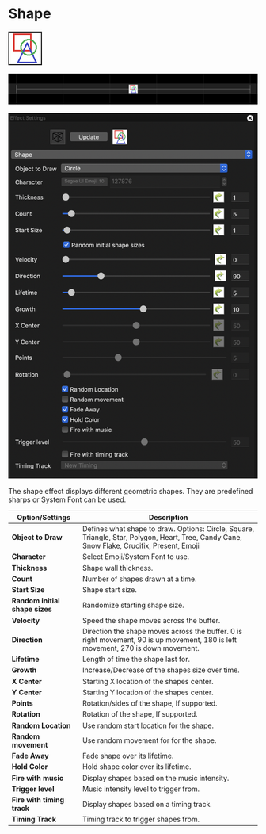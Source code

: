 # Shape

![Icon](<../../.gitbook/assets/image (605).png>)

![Sequencer Grid](<../../.gitbook/assets/image (415).png>)

![](<../../.gitbook/assets/image (506).png>)

The shape effect displays different geometric shapes. They are predefined sharps or System Font can be used.

| Option/Settings                | Description                                                                                                                                 |
| ------------------------------ | ------------------------------------------------------------------------------------------------------------------------------------------- |
| **Object to Draw**             | Defines what shape to draw. Options: Circle, Square, Triangle, Star, Polygon, Heart, Tree, Candy Cane, Snow Flake, Crucifix, Present, Emoji |
| **Character**                  | Select Emoji/System Font to use.                                                                                                            |
| **Thickness**                  | Shape wall thickness.                                                                                                                       |
| **Count**                      | Number of shapes drawn at a time.                                                                                                           |
| **Start Size**                 | Shape start size.                                                                                                                           |
| **Random initial shape sizes** | Randomize starting shape size.                                                                                                              |
| **Velocity**                   | Speed the shape moves across the buffer.                                                                                                    |
| **Direction**                  | Direction the shape moves across the buffer. 0 is right movement, 90 is up movement, 180 is left movement, 270 is down movement.            |
| **Lifetime**                   | Length of time the shape last for.                                                                                                          |
| **Growth**                     | Increase/Decrease of the shapes size over time.                                                                                             |
| **X Center**                   | Starting X location of the shapes center.                                                                                                   |
| **Y Center**                   | Starting Y location of the shapes center.                                                                                                   |
| **Points**                     | Rotation/sides of the shape, If supported.                                                                                                  |
| **Rotation**                   | Rotation of the shape, If supported.                                                                                                        |
| **Random Location**            | Use random start location for the shape.                                                                                                    |
| **Random movement**            | Use random movement for for the shape.                                                                                                      |
| **Fade Away**                  | Fade shape over its lifetime.                                                                                                               |
| **Hold Color**                 | Hold shape color over its lifetime.                                                                                                         |
| **Fire with music**            | Display shapes based on the music intensity.                                                                                                |
| **Trigger level**              | Music intensity level to trigger from.                                                                                                      |
| **Fire with timing track**     | Display shapes based on a timing track.                                                                                                     |
| **Timing Track**               | Timing track to trigger shapes from.                                                                                                        |
